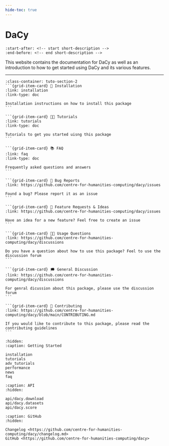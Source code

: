 ```yaml
---
hide-toc: true
---
```


# DaCy



```{include} ../README.md
:start-after: <!-- start short-description -->
:end-before: <!-- end short-description -->
```

This website contains the documentation for DaCy as well as an introduction to how to
get started using DaCy and its various features.

---

````{grid} 1 1 2 2
:class-container: tuto-section-2
```{grid-item-card} 🔧 Installation
:link: installation
:link-type: doc

Installation instructions on how to install this package
```

```{grid-item-card} 👩‍💻 Tutorials
:link: tutorials
:link-type: doc

Tutorials to get you started uisng this package
```

```{grid-item-card} 📚 FAQ
:link: faq
:link-type: doc

Frequently asked questions and answers
```

```{grid-item-card} 🚨 Bug Reports
:link: https://github.com/centre-for-humanities-computing/dacy/issues

Found a bug? Please report it as an issue
```

```{grid-item-card} 🎁 Feature Requests & Ideas
:link: https://github.com/centre-for-humanities-computing/dacy/issues

Have an idea for a new feature? Feel free to create an issue 
```

```{grid-item-card} 👩‍💻 Usage Questions
:link: https://github.com/centre-for-humanities-computing/dacy/discussions

Do you have a question about how to use this package? Feel to use the discussion forum
```

```{grid-item-card} 🗯 General Discussion
:link: https://github.com/centre-for-humanities-computing/dacy/discussions

For genral dicussion about this package, please use the discussion forum
```

```{grid-item-card} 📝 Contributing
:link: https://github.com/centre-for-humanities-computing/dacy/blob/main/CONTRIBUTING.md

If you would like to contribute to this package, please read the contributing guidelines
```
````


```{toctree}
:hidden:
:caption: Getting Started

installation
tutorials
adv_tutorials
performance
news
faq
```


```{toctree}
:caption: API
:hidden:

api/dacy.download
api/dacy.datasets
api/dacy.score
```

```{toctree}
:caption: GitHub
:hidden:

Changelog <https://github.com/centre-for-humanities-computing/dacy/changelog.md>
GitHub <https://github.com/centre-for-humanities-computing/dacy>
```
